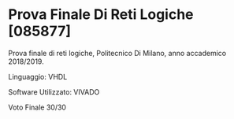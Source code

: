# Prova Finale Di Reti Logiche [085877] 


Prova finale di reti logiche, Politecnico Di Milano, anno accademico 2018/2019.

Linguaggio: VHDL 

Software Utilizzato: VIVADO


Voto Finale 30/30
